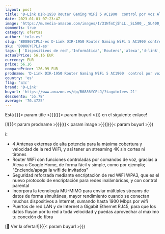 ```yaml
---
layout: post
title: 'D-Link DIR-1950 Router Gaming WiFi 5 AC1900  control por voz Alexa  Google Home  5 puertos red Gigabit 1000 Mbps  seguridad WPA3  triple VLAN para fibra  control parental  Wave 2  MU-MIMO  negro'
date: 2023-01-01 07:23:47
image: 'https://m.media-amazon.com/images/I/31NfmCj5hLL._SL500_._SL400_.jpg'
comments: true
category: ofertas
author: 'tole.es'
slug: 'B0886YCPLJ-es D-Link DIR-1950 Router Gaming WiFi 5 AC1900 control por...'
sku: 'B0886YCPLJ-es'
tags: [ 'Dispositivos de red','Informática','Routers','alexa','d-link','google','home','🇪🇸', ]
actualPrice: 56.16 EUR
currency: EUR
price: 56.16
comparePrice: 126.99 EUR
prodname: 'D-Link DIR-1950 Router Gaming WiFi 5 AC1900  control por voz Alexa  Google Home  5 puertos red Gigabit 1000 Mbps  seguridad WPA3  triple VLAN para fibra  control parental  Wave 2  MU-MIMO  negro'
country: 'es'
flag: '🇪🇸'
brand: 'D-Link'
buyurl: 'https://www.amazon.es/dp/B0886YCPLJ/?tag=tolees-21'
descuento: '55.78'
average: '70.4725'
---
```


Está [{{< param title >}}]({{< param buyurl >}}) en el siguiente enlace!

[![{{< param prodname >}}]({{< param image >}})]({{< param buyurl >}})

ℹ️:

- 4 Antenas externas de alta potencia para la máxima cobertura y velocidad de la red WiFi, y así tener un streaming 4K sin cortes ni tirones
- Router WiFi con funciones controladas por comandos de voz, gracias a Alexa o Google Home, de forma fácil y simple, como por ejemplo; "Enciende/apaga la wifi de invitados"
- Seguridad reforzada mediante encriptación de red WiFi WPA3, que es el nuevo protocolo de encriptación para redes inalámbricas, y con control parental
- Incorpora la tecnología MU-MIMO para enviar múltiples streams de datos de forma simultánea, mayor rendimiento cuando se conectan muchos dispositivos a Internet, sumando hasta 1900 Mbps por wifi
- Puertos de red LAN y de Internet a Gigabit Ethernet RJ45, para que los datos fluyan por tu red a toda velocidad y puedas aprovechar al máximo tu conexión de fibra

[🛒 Ver la oferta!!]({{< param buyurl >}})
